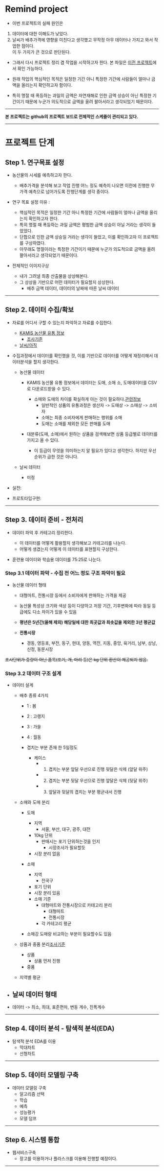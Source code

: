 # Remind project

- 이번 프로젝트의 실패 원인은
1. 데이터에 대한 이해도가 낮았다.
2. 날씨가 배추가격에 영향을 미친다고 생각했고 무작정 아무 데이터나 가지고 와서 작업한 점이다.         
이 두 가지가 큰 것으로 판단된다.

- 그래서 다시 프로젝트 정리 겸 작업을 시작하고자 한다.
본 파일은 [이전 프로젝트](https://github.com/euskate/mp02)에서 확인 가능하다.

- 원래 작업의 핵심적인 목적은 일정한 기간 아니 특정한 기간에 사람들이 얼마나 금액을 올리는지 확인하고자 함이다. 
- 특히 명절 때 폭등하는 과일의 금액은 자연재해로 인한 금액 상승이 아닌 특정한 기간이기 때문에 누군가 의도적으로 금액을 올려 팔아서라고 생각되었기 때문이다.

---

**본 프로젝트는 github의 프로젝트 보드로 전체적인 스케줄이 관리되고 있다.**      

---

# 프로젝트 단계

## Step 1. 연구목표 설정

- 농산물의 시세를 예측하고자 한다.
    - 배추가격을 분석해 보고 작업 진행 어느 정도 예측이 나오면 이전에 진행한 무 가격 예측으로 넘어가도록 진행단계를 생각 중이다.

- 연구 목표 설정 이유 :     
    - 핵심적인 목적은 일정한 기간 아니 특정한 기간에 사람들이 얼마나 금액을 올리는지 확인하고자 한다.
    - 특히 명절 때 폭등하는 과일 금액은 평범한 금액 상승이 아닐 거라는 생각이 들었었다.
    - 단합으로 인한 금액 상승일 거라는 생각이 들었고, 이를 확인하고자 이 프로젝트를 구상하였다.
    - 아무래도 명절이라는 특정한 기간이기 때문에 누군가 의도적으로 금액을 올려 팔아서라고 생각되었기 때문이다.

- 전체적인 이미지구상
    - 내가 그려낼 최종 산출물을 상상해본다.
    - 그 상상을 기반으로 어떤 데이터가 필요할지 상상한다.
        - 배추 금액 데이터, 데이터의 날짜에 따른 날씨 데이터

---

## Step 2. 데이터 수집/확보


- 자료를 어디서 구할 수 있는지 파악하고 자료를 수집한다.
    - [KAMIS 농산물 유통 정보](https://www.kamis.or.kr/customer/main/main.do)
        - [조사기준](https://www.kamis.or.kr/customer/price/knowhow/knowhow.do?action=standardList)
    - [날씨/아직]()


- 수집과정에서 데이터를 확인했을 것, 이를 기반으로 데이터를 어떻게 재정리해서 데이터분석을 할지 생각한다.

    - 농산물 데이터
        - KAMIS 농산물 유통 정보에서 데이터는 도매, 소매 소, 도매데이터를 CSV로 다운로드받을 수 있다.
            - 소매와 도매의 차이를 확실하게 아는 것이 필요하다.[관련정보](https://modestmind.tistory.com/140)
               - 일반적인 상품의 유통과정은 생산자 -> 도매상 -> 소매상 -> 소비자 
               - 소매는 최종 소비자에게 판매하는 행위를 소매
               - 도매는 소매를 제외한 모든 판매를 도매

        - 대분류(도매, 소매)에서 원하는 상품을 검색해보면 상품 등급별로 데이터를 가지고 올 수 있다.
            - 이 등급이 무엇을 의미하는지 알 필요가 있다고 생각한다. 하지만 우선순위가 급한 것은 아니다.

    - 날씨 데이터
        - 미정


- 실전:
- 프로토타입구현:

---

## Step 3. 데이터 준비 - 전처리

- 데이터 파악 후 카테고리 정리한다.
    - 이 데이터를 어떻게 활용할지 생각해보고 카테고리를 나눈다.
    - 어떻게 생겼는지 어떻게 이 데이터를 표현할지 구상한다.

- 훈련용 데이터와 학습용 데이터를 75:25로 나눈다.



### Step 3.1 데이터 파악 - 수집 전 어느 정도 구조 파악이 필요

- 농산물 데이터 형태

    - 대형마트, 전통시장 등에서 소비자에게 판매하는 가격을 제공
    - 농산물 특성상 크기와 색상 등이 다양하고 저장 기간, 기후변화에 따라 동일 등급에도 다소 차이가 있을 수 있음
    - **평년은 5년간(올해 제외) 해당일에 대한 최곳값과 최솟값을 제외한 3년 평균값**

    - **전통시장**
        - 경동, 영등포, 부전, 동구, 현대, 양동, 역전, 지동, 중앙, 육거리, 남부, 상남, 신정, 동문시장

 ~~조사단위가 중량이 아닌 품목(포기, 개, 마리 등)은 kg 단위 환산이 제공되지 않음.~~



### Step 3.2 데이터 구조 설계

- 데이터 설계
    - 배추 종류 4가지 
        - 1 : 봄 
        - 2 : 고랭지 
        - 3 : 가을 
        - 4 : 월동

        -  겹치는 부분 존재 한 5일정도 
            - 케이스 
                - 1. 겹치는 부분 앞달 우선으로 진행 뒷달은 삭제 (앞달 위주)
                - 2. 겹치는 부분 뒷달 우선으로 진행 앞달은 삭제 (뒷달 위주)
                - 3. 앞달과 뒷달의 겹치는 부분 평균내서 진행 

    - 소매와 도매 분리
        - 도매 
            - 지역 
                - 서울, 부산, 대구, 광주, 대전 
            - 10kg 단위
                - 판매시는 포기 단위하는것을 인지 
                    - 시장조사가 필요할듯  
            - 시장 분리 없음 

        - 소매 
            - 지역 
                - 전국구
            - 포기 단위  
            - 시장 분리 있음 
            - 소매 기준 
                - 대형마트와 전통시장으로 카테고리 분리
                    - 대형마트
                    - 전통시장 
                - 각 카테고리 평균
        - 소매강 도매랑 비교하는 부분이 필요할수도 있음 
        

    - 상품과 중품 분리[조사기준](https://www.kamis.or.kr/customer/price/knowhow/knowhow.do?action=standardList)
        - 상품
            - 상품 먼저 진행 
        - 중품

    - 지역별 평균



- 날씨 데이터 형태
    -

- 데이터 -> 최소, 최대, 표준편차, 변동 계수, 진폭계수


---

## Step 4. 데이터 분석	- 탐색적 분석(EDA)

- 탐색적 분석 EDA를 이용
    - 막대차트
    - 선형차트


---

## Step 5. 데이터 모델링 구축

- 데이터 모델링 구축
    - 알고리즘 선택
    - 학습
    - 예측
    - 성능평가
    - 모델 덤프

---

## Step 6. 시스템 통합

- 웹서비스구축
    - 장고를 이용하거나 플라스크를 이용해 진행할 예정이다.

---

